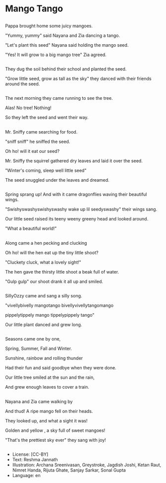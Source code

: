 # Mango Tango

##
Pappa brought home some juicy mangoes.

"Yummy, yummy" said Nayana and Zia dancing a tango.

"Let's plant this seed" Nayana said holding the mango seed.

"Yes! It will grow to a big mango tree" Zia agreed.

##
They dug the soil behind their school and planted the seed.

"Grow little seed, grow as tall as the sky" they danced with their friends around the seed.

##
The next morning they came running to see the tree.

Alas! No tree! Nothing!

So they left the seed and went their way.

##
Mr. Sniffy came searching for food.

"sniff sniff" he sniffed the seed.

Oh ho! will it eat our seed?

Mr. Sniffy the squirrel gathered dry leaves and laid it over the seed.

"Winter's coming, sleep well little seed"

The seed snuggled under the leaves and dreamed.

##
Spring sprang up! And with it came dragonflies waving their beautiful wings.

"Swishyswashyswishyswashy wake up lil seedyswashy" their wings sang.

Our little seed raised its teeny weeny greeny head and looked around.

"What a beautiful world!"

##
Along came a hen pecking and clucking

Oh ho! will the hen eat up the tiny little shoot?

"Cluckety cluck, what a lovely sight!"

The hen gave the thirsty little shoot a beak full of water.

"Gulp gulp" our shoot drank it all up and smiled.

##
SillyOzzy came and sang a silly song.

"vivellybivelly mangotango bivellyvivellytangomango

pippelytippely mango tippelypippely tango"

Our little plant danced and grew long.

##
Seasons came one by one,

Spring, Summer, Fall and Winter.

Sunshine, rainbow and rolling thunder

Had their fun and said goodbye when they were done.

Our little tree smiled at the sun and the rain,

And grew enough leaves to cover a train.

##
Nayana and Zia came walking by

And thud! A ripe mango fell on their heads.

They looked up, and what a sight it was!

Golden and yellow , a sky full of sweet mangoes!

"That's the prettiest sky ever" they sang with joy!

##
* License: [CC-BY]
* Text: Reshma Jannath
* Illustration: Archana Sreenivasan, Greystroke, Jagdish Joshi, Ketan Raut, Nimret Handa, Rijuta Ghate, Sanjay Sarkar, Sonal Gupta
* Language: en
